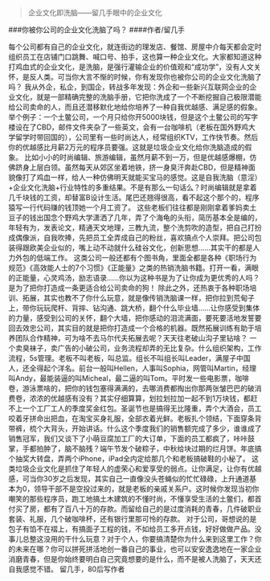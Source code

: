 > 企业文化即洗脑——留几手眼中的企业文化

###你被你公司的企业文化洗脑了吗？
####作者/留几手

每个公司都有自己的企业文化，就连街边的理发店、餐馆、房屋中介每天都会定时组织员工在店铺门口跳舞、喊口号、拍手，这也算一种企业文化。大家都知道这种打鸡血式的企业文化，是洗脑，是强行灌输企业的价值观和“成功学”，没有人文关怀，是反人类。可当你大言不惭的时候，你有发现你也被你公司的企业文化洗脑了吗？
我从外企，私企，到国企，转战多年发现：外企和一些新兴互联网企业的企业文化，就是一部精确完整的洗脑手册，它把你洗成了一个不断挖掘自己极限潜能给公司卖命的人，而且还潜移默化地给你培养了一种自我优越感、满足感的假象。
举个例子：一个土鳖公司，一个月只给你开5000块钱，但是这个土鳖公司的写字楼设在了CBD，邮件文件夹杂了一些英文，会有一台咖啡机（老板在国外野鸡大学留学时带回国的），公司里有一些时尚达人，经常组织KTV，工作快节奏。然后你的优越感比月薪2万元的程序员要强。这就是垃圾企业文化给你洗脑造成的假象。
比如小小的时尚编辑、旅游编辑，虽然月薪不到一万，但是优越感爆棚，仿佛跻身上层白领。虽然每天从郊区坐着地铁，挤一身臭汗奔赴CBD，但是精神面貌像打了鸡血一样，给人一种仿佛明天就能买宝马的感觉。这是自我洗脑（意淫）+企业文化洗脑+行业特性的多重结果。不是有那么一句话么？时尚编辑就是拿着几千块钱的工资，却替富B设计生活。尾巴还翘得很高，看不起这个那个的，程序猿写一行代码赚的钱顶她一个月工资了。
这些老板们往往都是刚刚拿着爹妈卖土豆子的钱出国念个野鸡大学潇洒了几年，弄了个海龟的头衔，简历基本全是编的，年轻有为，发表论文，精通天文地理，三教九流，整个洗剪吹的造型，把自己打扮成偶像派，自我吹捧，先把员工全弄成自己的粉丝，喜欢搞点个人崇拜。把公司包装得跟欧美企业似的，嘴上动不动就什么硅谷文化，创新思想……其实干的都是人力外包的低端工作。
这类公司一般还都有个图书角，里面全都是各种《职场行为规范》《高效能人士的7个习惯》《正能量》之类的热销洗脑书籍。打开一看，满眼的正能量，心灵鸡汤，励志语录……你以为这种书是为了让你成为更优秀的人吗？是为了把你打造成一条更适合给公司卖命的狗！
除此之外，还热衷于各种职场培训、拓展，其实也教不了你什么玩意，就是像传销洗脑课一样，把你拉到荒甸子上，带你玩玩爬杆、背摔、钻沟通、跳大桥，翻个什么毕业墙……让你感受到集体的力量，感受到公司的关怀，翻个大墙，把你感动的泪流满面，要死要活地发誓要回去效忠公司，其实目的就是把你打造成一个合格的机器。既然拓展训练有助于培养团队合作精神，可为啥不去马尔代夫拓展去呢？天天往老破山沟子里钻啥？
一个卖臭袜子，卖广告的小破公司，业务流程却弄的无比复杂。什么组织架构，工作流程，5s管理。老板不叫老板，叫总监。组长不叫组长叫Leader，满屋子中国人，还全得起个洋名。前台一般叫Hellen，人事叫Sophia，网管叫Martin，经理叫Andy，最能装逼的叫Micheal，最二逼的叫Tom。平时发一些电影票，咖啡卷，游泳票啥的，把你的钱包塞得满满的，去哪消费都掏出你那两张皱巴巴的破消费卷，浓浓的优越感有没有？其实仔细算算，划拉划拉加一起不到1万块钱，都赶不上一个工厂工人的季度奖金红包。圣诞节也是搞得无比隆重，弄个大酒会，员工咬着牙拼命出把血，在淘宝买身礼服，全部衣着光鲜。老板扎个领结，下面穿条背带裤，梳个大背头，开始讲话。什么这个季度我们的销售额完成了多少，谁谁成了销售冠军，我们又谈下了小萌豆腐加工厂的大订单，下面的员工都疯了，咔咔鼓掌，手都拍肿了，脑不脑残？端午节发个破粽子，中秋给块过期的烂月饼。年底搞个抽奖大转盘，弄两个iPhone，iPad全内定给那几个和老板搞破鞋的小秘了。
这类垃圾企业文化是抓住了年轻人的虚荣心和爱享受的弱点。让你满足，让你有优越感，可当你30岁之后发现，其实自己一直像没头苍蝇似的忙忙碌碌，上升通道基本为0，领导干部不是空投过来的，就是老板的亲戚关系户。这时候你发现当初你嘲笑的那些程序员，跑工地搞土木建筑的不懂时尚，不懂享受生活的土鳖们，都首付买了房，都有了百八十万的存款。而留给自己的是过度消耗的青春，几件破职业套装、礼服，几个破咖啡杯，还有银行里那可怜的存款。
对于公司，哥想说的是包子有馅不在褶上，有搞面子工程的钱，不如给员工多开点钱，好好做做产品。没事儿总整这没用的干什么玩意？对于个人，你要搞清楚你为什么来到这里工作？你的未来在哪？你可以拼死拼活地创一番自己的事业，也可以安安逸逸地在一家企业消磨青春，但是你始终要明白自己究竟想要的是什么，而不是被人洗脑了，天天还自我感觉不错。
留几手，80后写作者 